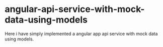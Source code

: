 # angular-api-service-with-mock-data-using-models
Here i have simply implemented a angular app api service with mock data using models.
